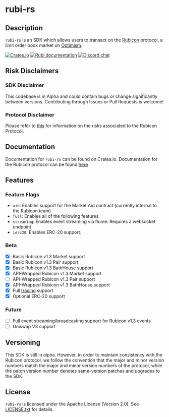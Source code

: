 # rubi-rs

## Description

`rubi-rs` is an SDK which allows users to transact on the [Rubicon](https://rubicon.finance) protocol, a limit order book market on [Optimism](https://www.optimism.io/).

[![Crates.io][crates-badge]][crates-url]
[![Rubi documentation](https://docs.rs/rubi/badge.svg)](https://docs.rs/rubi)
[![Discord chat][discord-badge]][discord-url]

[crates-badge]: https://img.shields.io/crates/v/rubi.svg
[crates-url]: https://crates.io/crates/rubi
[discord-badge]: https://img.shields.io/discord/752590582274326680.svg?logo=discord&style=flat-square
[discord-url]: https://discord.com/invite/E7pS24J

## Risk Disclaimers

### SDK Disclaimer

This codebase is in Alpha and could contain bugs or change significantly between versions. Contributing through Issues or Pull Requests is welcome!

### Protocol Disclaimer

Please refer to [this](https://docs.rubicon.finance/rubicon-docs/protocol/rubicon-pools/risks) for information on the risks associated to the Rubicon Protocol.

## Documentation

Documentation for `rubi-rs` can be found on Crates.io. Documentation for the Rubicon protocol can be found [here](https://docs.rubicon.finance)

## Features

### Feature Flags

-   `aid`: Enables support for the Market Aid contract (currently internal to the Rubicon team)
-   `full`: Enables all of the following features.
-   `streaming`: Enables event streaming via flume. Requires a websocket endpoint
-   `ierc20`: Enables ERC-20 support.

### Beta

-   [x] Basic Rubicon v1.3 Market support
-   [x] Basic Rubicon v1.3 Pair support
-   [x] Basic Rubicon v1.3 BathHouse support
-   [x] API-Wrapped Rubicon v1.3 Market support
-   [ ] API-Wrapped Rubicon v1.3 Pair support
-   [x] API-Wrapped Rubicon v1.3 BathHouse support
-   [x] Full [tracing](https://github.com/tokio-rs/tracing) support
-   [x] Optional ERC-20 support

### Future

-   [ ] Full event streaming/broadcasting support for Rubicon v1.3 events
-   [ ] Uniswap V3 support

## Versioning

This SDK is still in alpha. However, in order to maintain consistency with the Rubicon protocol, we follow the convention that the major and minor version numbers match the major and minor version numbers of the protocol, while the patch version number denotes same-version patches and upgrades to the SDK.

## License

`rubi-rs` is licensed under the Apache License (Version 2.0). See [LICENSE.txt](https://github.com/RubiconDeFi/rubi-rs/blob/master/LICENSE.txt) for details.
